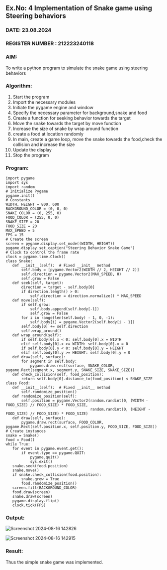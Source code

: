 ## Ex.No: 4  Implementation of Snake game using Steering behaviors
### DATE: 23.08.2024                                                                             
### REGISTER NUMBER : 212223240118
### AIM: 
To write a python program to simulate the snake game using steering behaviors
### Algorithm:
1. Start the program
2. Import the necessary modules
3. Initiate the pygame engine and window
4. Specify the necessary parameter for background,snake and food
5. Create a function for seeking behavior towards the target
6.  Move the snake towards the target by move function
7.  Increase the size of snake by wrap around function
8.  create a food at location randomly
9.  In main, create a game loop, move the snake towards the food,check the collision and increase the size
10.  Update the display
11.  Stop the program
 ### Program:
 ```
import pygame
import sys
import random
# Initialize Pygame
pygame.init()
# Constants
WIDTH, HEIGHT = 800, 600
BACKGROUND_COLOR = (0, 0, 0)
SNAKE_COLOR = (0, 255, 0)
FOOD_COLOR = (255, 0, 0)
SNAKE_SIZE = 20
FOOD_SIZE = 20
MAX_SPEED = 5
FPS = 15
# Create the screen
screen = pygame.display.set_mode((WIDTH, HEIGHT))
pygame.display.set_caption("Steering Behavior Snake Game")
# Clock to control the frame rate
clock = pygame.time.Clock()
class Snake:
    def __init__(self):  # Fixed __init__ method
        self.body = [pygame.Vector2(WIDTH // 2, HEIGHT // 2)]
        self.direction = pygame.Vector2(MAX_SPEED, 0)
        self.grow = False
    def seek(self, target):
        direction = target - self.body[0]
        if direction.length() > 0:
            self.direction = direction.normalize() * MAX_SPEED
    def move(self):
        if self.grow:
            self.body.append(self.body[-1])
            self.grow = False
        for i in range(len(self.body) - 1, 0, -1):
            self.body[i] = pygame.Vector2(self.body[i - 1])
        self.body[0] += self.direction
        self.wrap_around()
    def wrap_around(self):
        if self.body[0].x < 0: self.body[0].x = WIDTH
        elif self.body[0].x >= WIDTH: self.body[0].x = 0
        if self.body[0].y < 0: self.body[0].y = HEIGHT
        elif self.body[0].y >= HEIGHT: self.body[0].y = 0
    def draw(self, surface):
        for segment in self.body:
            pygame.draw.rect(surface, SNAKE_COLOR, pygame.Rect(segment.x, segment.y, SNAKE_SIZE, SNAKE_SIZE))
    def check_collision(self, food_position):
        return self.body[0].distance_to(food_position) < SNAKE_SIZE
class Food:
    def __init__(self):  # Fixed __init__ method
        self.randomize_position()
    def randomize_position(self):
        self.position = pygame.Vector2(random.randint(0, (WIDTH - FOOD_SIZE) // FOOD_SIZE) * FOOD_SIZE,
                                       random.randint(0, (HEIGHT - FOOD_SIZE) // FOOD_SIZE) * FOOD_SIZE)
    def draw(self, surface):
        pygame.draw.rect(surface, FOOD_COLOR, pygame.Rect(self.position.x, self.position.y, FOOD_SIZE, FOOD_SIZE))
# Create instances
snake = Snake()
food = Food()
while True:
    for event in pygame.event.get():
        if event.type == pygame.QUIT:
            pygame.quit()
            sys.exit()
    snake.seek(food.position)
    snake.move()
    if snake.check_collision(food.position):
        snake.grow = True
        food.randomize_position()
    screen.fill(BACKGROUND_COLOR)
    food.draw(screen)
    snake.draw(screen)
    pygame.display.flip()
    clock.tick(FPS)
```
### Output:
![Screenshot 2024-08-16 142826](https://github.com/user-attachments/assets/46eca225-d9c6-43dc-b293-9caee7c86b00)


![Screenshot 2024-08-16 142915](https://github.com/user-attachments/assets/50dcfe1c-74b2-4829-9f6b-0a47c063f328)
### Result:
Thus the simple snake game was implemented.
